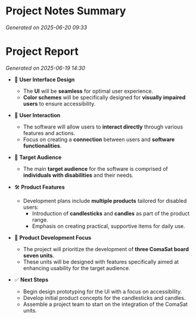# Project Notes Summary

*Generated on 2025-06-20 09:33*

# Project Report

*Generated on 2025-06-19 14:30*

- 🎨 **User Interface Design**
  - The **UI** will be **seamless** for optimal user experience.
  - **Color schemes** will be specifically designed for **visually impaired users** to ensure accessibility.

- 🤝 **User Interaction**
  - The software will allow users to **interact directly** through various features and actions.
  - Focus on creating a **connection** between users and **software functionalities**.

- 🎯 **Target Audience**
  - The main **target audience** for the software is comprised of **individuals with disabilities** and their needs.

- 🛠️ **Product Features**
  - Development plans include **multiple products** tailored for disabled users:
    - Introduction of **candlesticks** and **candles** as part of the product range.
    - Emphasis on creating practical, supportive items for daily use.

- 🔄 **Product Development Focus**
  - The project will prioritize the development of **three ComaSat board seven units**.
  - These units will be designed with features specifically aimed at enhancing usability for the target audience.

- ✅ **Next Steps**
  - Begin design prototyping for the UI with a focus on accessibility.
  - Develop initial product concepts for the candlesticks and candles.
  - Assemble a project team to start on the integration of the ComaSat units.